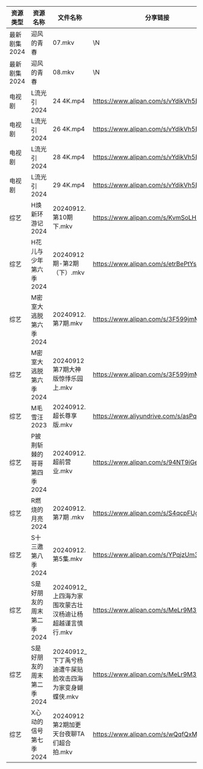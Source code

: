 | 资源类型     | 资源名称            | 文件名称                                | 分享链接                                      | 更新时间                |
| -------- | --------------- | ----------------------------------- | ----------------------------------------- | ------------------- |
| 最新剧集2024 | 迎风的青春           | 07.mkv                              | \N                                        | 2024-09-12 10:11:15 |
| 最新剧集2024 | 迎风的青春           | 08.mkv                              | \N                                        | 2024-09-12 10:11:14 |
| 电视剧      | L流光引2024        | 24 4K.mp4                           | https://www.alipan.com/s/vYdikVh5BuN      | 2024-09-12 00:06:11 |
| 电视剧      | L流光引2024        | 26 4K.mp4                           | https://www.alipan.com/s/vYdikVh5BuN      | 2024-09-12 00:06:10 |
| 电视剧      | L流光引2024        | 28 4K.mp4                           | https://www.alipan.com/s/vYdikVh5BuN      | 2024-09-12 00:06:10 |
| 电视剧      | L流光引2024        | 29 4K.mp4                           | https://www.alipan.com/s/vYdikVh5BuN      | 2024-09-12 00:06:10 |
| 综艺       | H焕新环游记2024      | 20240912.第10期下.mkv                  | https://www.alipan.com/s/KvmSoLHMiZr      | 2024-09-12 14:08:12 |
| 综艺       | H花儿与少年第六季2024   | 20240912期-第2期（下）.mkv                | https://www.alipan.com/s/etrBePtYsJ7      | 2024-09-12 14:08:15 |
| 综艺       | M密室大逃脱第六季2024   | 20240912.第7期.mkv                    | https://www.alipan.com/s/3F599jmMJTn      | 2024-09-12 14:08:34 |
| 综艺       | M密室大逃脱第六季2024   | 20240912第7期大神版惊悸乐园上.mkv             | https://www.alipan.com/s/3F599jmMJTn      | 2024-09-12 14:08:33 |
| 综艺       | M毛雪汪2023        | 20240912.超长尊享版.mkv                  | https://www.aliyundrive.com/s/asPqfgPRqAg | 2024-09-12 14:08:39 |
| 综艺       | P披荆斩棘的哥哥第四季2024 | 20240912.超前营业.mkv                   | https://www.alipan.com/s/94NT9iGe94e      | 2024-09-12 14:08:52 |
| 综艺       | R燃烧的月亮2024      | 20240912.第7期 .mkv                   | https://www.alipan.com/s/S4qcpFUguQa      | 2024-09-12 14:09:00 |
| 综艺       | S十三邀第八季2024     | 20240912.第5集.mkv                    | https://www.alipan.com/s/YPqjzUm3jpL      | 2024-09-12 14:09:03 |
| 综艺       | S是好朋友的周末第二季2024 | 20240912_上四海为家围攻蒙古壮汉杨迪让杨超越谨言慎行.mkv  | https://www.alipan.com/s/MeLr9M3vuvt      | 2024-09-12 14:09:17 |
| 综艺       | S是好朋友的周末第二季2024 | 20240912_下丁禹兮杨迪遭牛屎贴脸攻击四海为家变身蝴蝶侠.mkv | https://www.alipan.com/s/MeLr9M3vuvt      | 2024-09-12 14:09:17 |
| 综艺       | X心动的信号第七季2024   | 20240912第2期加更天台夜聊TA们超合拍.mkv         | https://www.alipan.com/s/wQqfQxMS8Sx      | 2024-09-12 14:09:49 |
